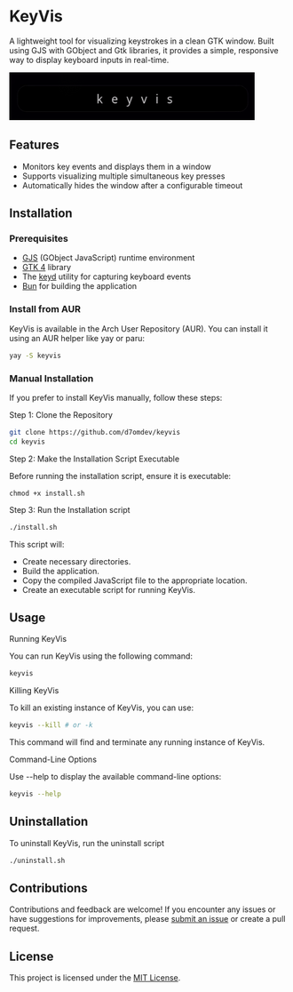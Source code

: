 # KeyVis

A lightweight tool for visualizing keystrokes in a clean GTK window. Built using GJS with GObject and Gtk libraries, it provides a simple, responsive way to display keyboard inputs in real-time.

![KeyVis Screenshot](./keyvis.png)

## Features

- Monitors key events and displays them in a window
- Supports visualizing multiple simultaneous key presses
- Automatically hides the window after a configurable timeout

## Installation

### Prerequisites

- [GJS](https://gjs.guide/) (GObject JavaScript) runtime environment
- [GTK 4](https://archlinux.org/packages/extra/x86_64/gtk4/) library
- The [keyd](https://github.com/rvaiya/keyd) utility for capturing keyboard events
- [Bun](https://bun.sh/) for building the application

### Install from AUR 

KeyVis is available in the Arch User Repository (AUR). You can install it using an AUR helper like yay or paru:

```sh
yay -S keyvis
```

### Manual Installation

If you prefer to install KeyVis manually, follow these steps:

Step 1: Clone the Repository

```sh
git clone https://github.com/d7omdev/keyvis
cd keyvis
```

Step 2: Make the Installation Script Executable

Before running the installation script, ensure it is executable:

```
chmod +x install.sh
```


Step 3: Run the Installation script

```sh
./install.sh
```

This script will:

- Create necessary directories.
- Build the application.
- Copy the compiled JavaScript file to the appropriate location.
- Create an executable script for running KeyVis.

## Usage

Running KeyVis

You can run KeyVis using the following command:
```sh
keyvis
```

Killing KeyVis

To kill an existing instance of KeyVis, you can use:

```sh
keyvis --kill # or -k
```

This command will find and terminate any running instance of KeyVis.

Command-Line Options

Use --help to display the available command-line options:

```sh
keyvis --help
```

## Uninstallation

To uninstall KeyVis, run the uninstall script

```sh
./uninstall.sh
```


## Contributions

Contributions and feedback are welcome! If you encounter any issues or have suggestions for improvements, please [submit an issue](https://github.com/d7omdev/keyvis/issues) or create a pull request.

## License

This project is licensed under the [MIT License](LICENSE).

